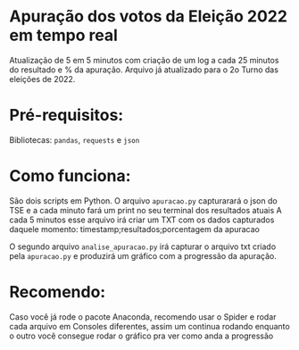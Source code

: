 # Apuração dos votos da Eleição 2022 em tempo real

Atualização de 5 em 5 minutos com criação de um log a cada 25 minutos do resultado e % da apuração. Arquivo já atualizado para o 2o Turno das eleições de 2022.

# Pré-requisitos:

Bibliotecas: <code>pandas</code>, <code>requests</code> e <code>json</code>

# Como funciona:

São dois scripts em Python. O arquivo <code>apuracao.py</code> capturarará o json do TSE e a cada minuto fará um print no seu terminal dos resultados atuais
A cada 5 minutos esse arquivo irá criar um TXT com os dados capturados daquele momento:
    timestamp;resultados;porcentagem da apuracao

O segundo arquivo <code>analise_apuracao.py</code> irá capturar o arquivo txt criado pela <code>apuracao.py</code> e produzirá um gráfico com a progressão da apuração.

# Recomendo:

Caso você já rode o pacote Anaconda, recomendo usar o Spider e rodar cada arquivo em Consoles diferentes, assim um continua rodando enquanto o outro você consegue rodar o gráfico pra ver como anda a progressão

